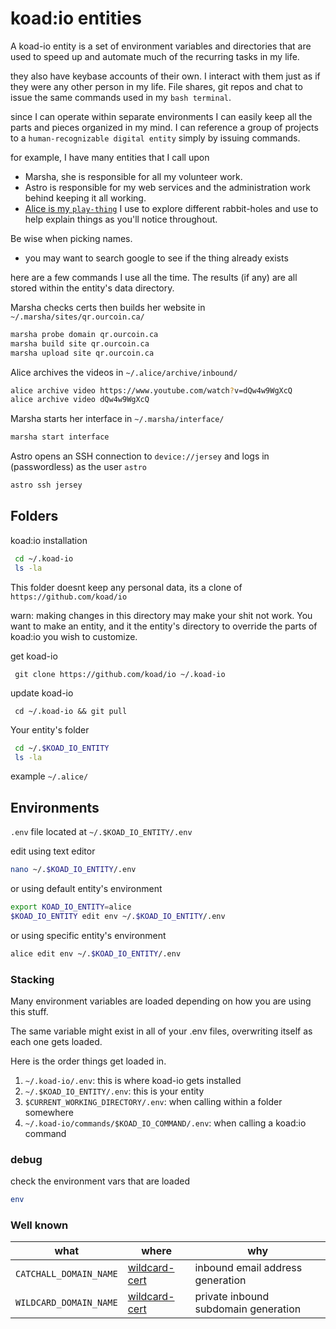 # koad:io entities

A koad-io entity is a set of environment variables and directories that are used to speed up and automate much of the recurring tasks in my life.

they also have keybase accounts of their own.  I interact with them just as if they were any other person in my life.  File shares, git repos and chat to issue the same commands used in my `bash terminal`.

since I can operate within separate environments I can easily keep all the parts and pieces organized in my mind.  I can reference a group of projects to a `human-recognizable digital entity` simply by issuing commands.

for example, I have many entities that I call upon

- Marsha, she is responsible for all my volunteer work.
- Astro is responsible for my web services and the administration work behind keeping it all working.
- [Alice is my `play-thing`](https://github.com/koad/alice) I use to explore different rabbit-holes and use to help explain things as you'll notice throughout.

Be wise when picking names.  
- you may want to search google to see if the thing already exists

here are a few commands I use all the time.  The results (if any) are all stored within the entity's data directory.  

Marsha checks certs then builds her website in `~/.marsha/sites/qr.ourcoin.ca/`
```bash
marsha probe domain qr.ourcoin.ca
marsha build site qr.ourcoin.ca
marsha upload site qr.ourcoin.ca
```

Alice archives the videos in `~/.alice/archive/inbound/`
```bash
alice archive video https://www.youtube.com/watch?v=dQw4w9WgXcQ
alice archive video dQw4w9WgXcQ
```

Marsha starts her interface in `~/.marsha/interface/`
```bash
marsha start interface
```

Astro opens an SSH connection to `device://jersey` and logs in (passwordless) as the user `astro`
```bash
astro ssh jersey
```

## Folders

koad:io installation  
```bash
 cd ~/.koad-io
 ls -la
```

This folder doesnt keep any personal data, its a clone of `https://github.com/koad/io`

warn: making changes in this directory may make your shit not work.  You want to make an entity, and it the entity's directory to override the parts of koad:io you wish to customize.

get koad-io
```
 git clone https://github.com/koad/io ~/.koad-io
```
update koad-io
```
 cd ~/.koad-io && git pull
```

Your entity's folder
```bash
 cd ~/.$KOAD_IO_ENTITY
 ls -la
```
example `~/.alice/`


## Environments
`.env` file located at `~/.$KOAD_IO_ENTITY/.env`

edit using text editor
```bash
nano ~/.$KOAD_IO_ENTITY/.env
```
or using default entity's environment
```bash
export KOAD_IO_ENTITY=alice
$KOAD_IO_ENTITY edit env ~/.$KOAD_IO_ENTITY/.env
```
or using specific entity's environment
```bash
alice edit env ~/.$KOAD_IO_ENTITY/.env
```

### Stacking

Many environment variables are loaded depending on how you are using this stuff.

The same variable might exist in all of your .env files, overwriting itself as each one gets loaded.

Here is the order things get loaded in.

1. `~/.koad-io/.env`: this is where koad-io gets installed
2. `~/.$KOAD_IO_ENTITY/.env`: this is your entity
3. `$CURRENT_WORKING_DIRECTORY/.env`: when calling within a folder somewhere
4. `~/.koad-io/commands/$KOAD_IO_COMMAND/.env`: when calling a koad:io command

### debug

check the environment vars that are loaded
```bash
env
```

### Well known

| what 						| where 	| why	 |  
| ------------------------- | --------- | ------------------------------------ |
| `CATCHALL_DOMAIN_NAME`	| [wildcard-cert](/setup/lets-encrypt-wildcard-cert) | inbound email address generation |
| `WILDCARD_DOMAIN_NAME`	| [wildcard-cert](/setup/lets-encrypt-wildcard-cert) | private inbound subdomain generation |

